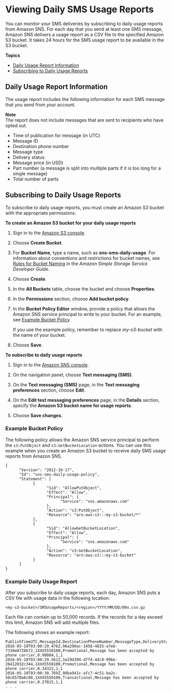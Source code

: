 # Viewing Daily SMS Usage Reports<a name="sms_stats_usage"></a>

You can monitor your SMS deliveries by subscribing to daily usage reports from Amazon SNS\. For each day that you send at least one SMS message, Amazon SNS delivers a usage report as a CSV file to the specified Amazon S3 bucket\. It takes 24 hours for the SMS usage report to be available in the S3 bucket\. 

**Topics**
+ [Daily Usage Report Information](#daily_usage_info)
+ [Subscribing to Daily Usage Reports](#subscribe-to-daily-usage-reports)

## Daily Usage Report Information<a name="daily_usage_info"></a>

The usage report includes the following information for each SMS message that you send from your account\.

**Note**  
 The report does not include messages that are sent to recipients who have opted out\.
+ Time of publication for message \(in UTC\)
+ Message ID
+ Destination phone number
+ Message type
+ Delivery status
+ Message price \(in USD\)
+ Part number \(a message is split into multiple parts if it is too long for a single message\)
+ Total number of parts

## Subscribing to Daily Usage Reports<a name="subscribe-to-daily-usage-reports"></a>

To subscribe to daily usage reports, you must create an Amazon S3 bucket with the appropriate permissions\.

**To create an Amazon S3 bucket for your daily usage reports**

1. Sign in to the [Amazon S3 console](https://console.aws.amazon.com/s3/)\.

1. Choose **Create Bucket**\.

1. For **Bucket Name**, type a name, such as **sns\-sms\-daily\-usage**\. For information about conventions and restrictions for bucket names, see [Rules for Bucket Naming](https://docs.aws.amazon.com/AmazonS3/latest/dev/BucketRestrictions.html#bucketnamingrules) in the *Amazon Simple Storage Service Developer Guide*\.

1. Choose **Create**\.

1. In the **All Buckets** table, choose the bucket and choose **Properties**\.

1. In the **Permissions** section, choose **Add bucket policy**\.

1. In the **Bucket Policy Editor** window, provide a policy that allows the Amazon SNS service principal to write to your bucket\. For an example, see [Example Bucket Policy](#example_bucket_policy)\.

   If you use the example policy, remember to replace *my\-s3\-bucket* with the name of your bucket\.

1. Choose **Save**\.

**To subscribe to daily usage reports**

1. Sign in to the [Amazon SNS console](https://console.aws.amazon.com/sns/)\.

1. On the navigation panel, choose **Text messaging \(SMS\)**\.

1. On the **Text messaging \(SMS\)** page, in the **Text messaging preferences** section, choose **Edit**\.

1. On the **Edit text messaging preferences** page, in the **Details** section, specify the **Amazon S3 bucket name for usage reports**\.

1. Choose **Save changes**\.

### Example Bucket Policy<a name="example_bucket_policy"></a>

The following policy allows the Amazon SNS service principal to perform the `s3:PutObject` and `s3:GetBucketLocation` actions\. You can use this example when you create an Amazon S3 bucket to receive daily SMS usage reports from Amazon SNS\.

```
{
      "Version": "2012-10-17",
      "Id": "sns-sms-daily-usage-policy",
      "Statement": [
            {
                  "Sid": "AllowPutObject",
                  "Effect": "Allow",
                  "Principal": {
                        "Service": "sns.amazonaws.com"
                  },
                  "Action": "s3:PutObject",
                  "Resource": "arn:aws:s3:::my-s3-bucket/*"
            },
            {
                  "Sid": "AllowGetBucketLocation",
                  "Effect": "Allow",
                  "Principal": {
                        "Service": "sns.amazonaws.com"
                  },
                  "Action": "s3:GetBucketLocation",
                  "Resource": "arn:aws:s3:::my-s3-bucket"
            }
      ]
}
```

### Example Daily Usage Report<a name="example_report"></a>

After you subscribe to daily usage reports, each day, Amazon SNS puts a CSV file with usage data in the following location:

```
<my-s3-bucket>/SMSUsageReports/<region>/YYYY/MM/DD/00x.csv.gz
```

Each file can contain up to 50,000 records\. If the records for a day exceed this limit, Amazon SNS will add multiple files\.

The following shows an example report:

```
PublishTimeUTC,MessageId,DestinationPhoneNumber,MessageType,DeliveryStatus,PriceInUSD,PartNumber,TotalParts
2016-05-10T03:00:29.476Z,96a298ac-1458-4825-a7eb-7330e0720b72,1XXX5550100,Promotional,Message has been accepted by phone carrier,0.90084,1,1
2016-05-10T03:00:29.561Z,1e29d394-d7f4-4dc9-996e-26412032c344,1XXX5550100,Promotional,Message has been accepted by phone carrier,0.34322,1,1
2016-05-10T03:00:30.769Z,98ba941c-afc7-4c51-ba2c-56c6570a6c08,1XXX5550100,Transactional,Message has been accepted by phone carrier,0.27815,1,1
. . .
```